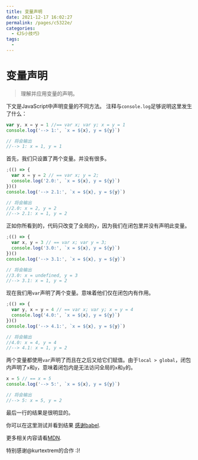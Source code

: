 ```yaml
---
title: 变量声明
date: 2021-12-17 16:02:27
permalink: /pages/c5322e/
categories:
  - 《JS小技巧》
tags:
  - 
---
```



# 变量声明

> 理解并应用变量的声明。

<!-- more -->

下文是JavaScript中声明变量的不同方法。 
注释与`console.log`足够说明这里发生了什么：

```js
var y, x = y = 1 //== var x; var y; x = y = 1
console.log('--> 1:', `x = ${x}, y = ${y}`)

// 将会输出
//--> 1: x = 1, y = 1
```

首先，我们只设置了两个变量。并没有很多。

```js
;(() => { 
  var x = y = 2 // == var x; y = 2;
  console.log('2.0:', `x = ${x}, y = ${y}`)
})()
console.log('--> 2.1:', `x = ${x}, y = ${y}`)

// 将会输出
//2.0: x = 2, y = 2
//--> 2.1: x = 1, y = 2
```

正如你所看到的，代码只改变了全局的`y`，因为我们在闭包里并没有声明此变量。

```js
;(() => { 
  var x, y = 3 // == var x; var y = 3;
  console.log('3.0:', `x = ${x}, y = ${y}`)
})()
console.log('--> 3.1:', `x = ${x}, y = ${y}`)

// 将会输出
//3.0: x = undefined, y = 3
//--> 3.1: x = 1, y = 2
```

现在我们用`var`声明了两个变量。意味着他们仅在闭包内有作用。

```js
;(() => { 
  var y, x = y = 4 // == var x; var y; x = y = 4
  console.log('4.0:', `x = ${x}, y = ${y}`)
})()
console.log('--> 4.1:', `x = ${x}, y = ${y}`)

// 将会输出
//4.0: x = 4, y = 4
//--> 4.1: x = 1, y = 2
```

两个变量都使用`var`声明了而且在之后又给它们赋值。由于`local > global`，闭包内声明了`x`和`y`，意味着闭包内是无法访问全局的`x`和`y`的。

```js
x = 5 // == x = 5
console.log('--> 5:', `x = ${x}, y = ${y}`)

// 将会输出
//--> 5: x = 5, y = 2
```

最后一行的结果是很明显的。

你可以在这里测试并看到结果 [感谢babel](https://babeljs.io/repl/#?experimental=false&evaluate=true&loose=false&spec=false&code=var%20y%2C%20x%20%3D%20y%20%3D%201%20%2F%2F%3D%3D%20var%20x%3B%20var%20y%3B%20x%20%3D%20y%20%3D%201%0Aconsole.log('--%3E%201%3A'%2C%20%60x%20%3D%20%24%7Bx%7D%2C%20y%20%3D%20%24%7By%7D%60)%0A%0A%2F%2F%20Will%20print%0A%2F%2F--%3E%201%3A%20x%20%3D%201%2C%20y%20%3D%201%0A%0A%3B(()%20%3D%3E%20%7B%20%0A%20%20var%20x%20%3D%20y%20%3D%202%20%2F%2F%20%3D%3D%20var%20x%3B%20y%20%3D%202%3B%0A%20%20console.log('2.0%3A'%2C%20%60x%20%3D%20%24%7Bx%7D%2C%20y%20%3D%20%24%7By%7D%60)%0A%7D)()%0Aconsole.log('--%3E%202.1%3A'%2C%20%60x%20%3D%20%24%7Bx%7D%2C%20y%20%3D%20%24%7By%7D%60)%0A%0A%2F%2F%20Will%20print%0A%2F%2F2.0%3A%20x%20%3D%202%2C%20y%20%3D%202%0A%2F%2F--%3E%202.1%3A%20x%20%3D%201%2C%20y%20%3D%202%0A%0A%3B(()%20%3D%3E%20%7B%20%0A%20%20var%20x%2C%20y%20%3D%203%20%2F%2F%20%3D%3D%20var%20x%3B%20var%20y%20%3D%203%3B%0A%20%20console.log('3.0%3A'%2C%20%60x%20%3D%20%24%7Bx%7D%2C%20y%20%3D%20%24%7By%7D%60)%0A%7D)()%0Aconsole.log('--%3E%203.1%3A'%2C%20%60x%20%3D%20%24%7Bx%7D%2C%20y%20%3D%20%24%7By%7D%60)%0A%0A%2F%2F%20Will%20print%0A%2F%2F3.0%3A%20x%20%3D%20undefined%2C%20y%20%3D%203%0A%2F%2F--%3E%203.1%3A%20x%20%3D%201%2C%20y%20%3D%202%0A%0A%3B(()%20%3D%3E%20%7B%20%0A%20%20var%20y%2C%20x%20%3D%20y%20%3D%204%20%2F%2F%20%3D%3D%20var%20x%3B%20var%20y%3B%20x%20%3D%20y%20%3D%203%0A%20%20console.log('4.0%3A'%2C%20%60x%20%3D%20%24%7Bx%7D%2C%20y%20%3D%20%24%7By%7D%60)%0A%7D)()%0Aconsole.log('--%3E%204.1%3A'%2C%20%60x%20%3D%20%24%7Bx%7D%2C%20y%20%3D%20%24%7By%7D%60)%0A%0A%2F%2F%20Will%20print%0A%2F%2F4.0%3A%20x%20%3D%204%2C%20y%20%3D%204%0A%2F%2F--%3E%204.1%3A%20x%20%3D%201%2C%20y%20%3D%202%0A%0Ax%20%3D%205%20%2F%2F%20%3D%3D%20x%20%3D%205%0Aconsole.log('--%3E%205%3A'%2C%20%60x%20%3D%20%24%7Bx%7D%2C%20y%20%3D%20%24%7By%7D%60)%0A%0A%2F%2F%20Will%20print%0A%2F%2F--%3E%205%3A%20x%20%3D%205%2C%20y%20%3D%202).

更多相关内容请看[MDN](https://developer.mozilla.org/zh-CN/docs/Web/JavaScript/Reference/Statements/var).

特别感谢@kurtextrem的合作 :)!
